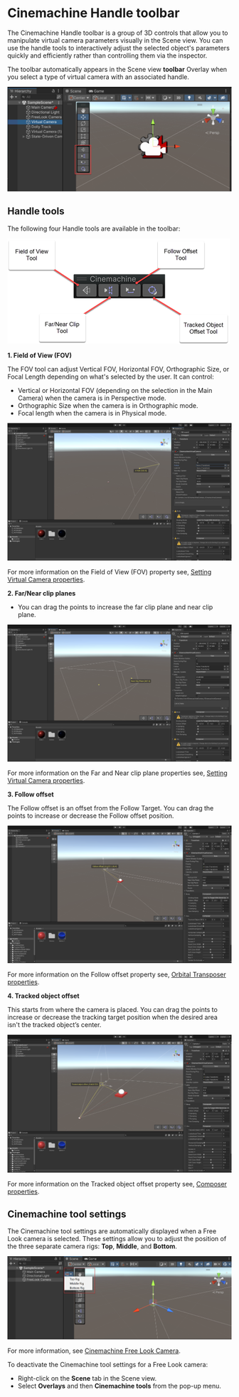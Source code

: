 # Cinemachine Handle toolbar

The Cinemachine Handle toolbar is a group of 3D controls that allow you to manipulate virtual camera parameters visually in the Scene view. You can use the handle tools to interactively adjust the selected object's parameters quickly and efficiently rather than controlling them via the inspector.

The toolbar automatically appears in the Scene view **toolbar** Overlay when you select a type of virtual camera with an associated handle.

![scene-view](images/scene-view.png)

## Handle tools

The following four Handle tools are available in the toolbar:

![handle-toolbar](images/handle-toolbar.png)

**1. Field of View (FOV)**

The FOV tool can adjust Vertical FOV, Horizontal FOV, Orthographic Size, or Focal Length depending on what's selected by the user. It can control:

* Vertical or Horizontal FOV (depending on the selection in the Main Camera) when the camera is in Perspective mode.
* Orthographic Size when the camera is in Orthographic mode.
* Focal length when the camera is in Physical mode.

![FOV](images/FOV.png)

For more information on the Field of View (FOV) property see, [Setting Virtual Camera properties](CinemachineVirtualCamera.md).

**2. Far/Near clip planes**

* You can drag the points to increase the far clip plane and near clip plane.

![clip-plane](images/clip-plane.png)

For more information on the Far and Near clip plane properties see, [Setting Virtual Camera properties](CinemachineVirtualCamera.md).

**3. Follow offset**

The Follow offset is an offset from the Follow Target. You can drag the points to increase or decrease the Follow offset position.

![follow-offset](images/follow-offset.png)

For more information on the Follow offset property see, [Orbital Transposer properties](CinemachineBodyOrbitalTransposer.md).

**4. Tracked object offset**

This starts from where the camera is placed. You can drag the points to increase or decrease the tracking target position when the desired area isn't the tracked object’s center.

![tracked-object-offset](images/tracked-object-offset.png)

For more information on the Tracked object offset property see, [Composer properties](CinemachineAimComposer.md).

## Cinemachine tool settings

The Cinemachine tool settings are automatically displayed when a Free Look camera is selected. These settings allow you to adjust the position of the three separate camera rigs: **Top**, **Middle**, and **Bottom**.

![overlays-menu](images/overlays-menu.png)

For more information, see [Cinemachine Free Look Camera](CinemachineFreeLook.md).

To deactivate the Cinemachine tool settings for a Free Look camera:

* Right-click on the **Scene** tab in the Scene view.
* Select **Overlays** and then **Cinemachine tools** from the pop-up menu.
